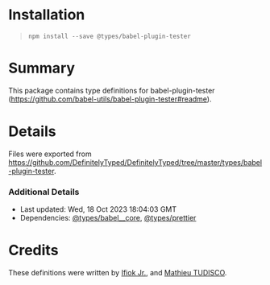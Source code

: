 # Installation
> `npm install --save @types/babel-plugin-tester`

# Summary
This package contains type definitions for babel-plugin-tester (https://github.com/babel-utils/babel-plugin-tester#readme).

# Details
Files were exported from https://github.com/DefinitelyTyped/DefinitelyTyped/tree/master/types/babel-plugin-tester.

### Additional Details
 * Last updated: Wed, 18 Oct 2023 18:04:03 GMT
 * Dependencies: [@types/babel__core](https://npmjs.com/package/@types/babel__core), [@types/prettier](https://npmjs.com/package/@types/prettier)

# Credits
These definitions were written by [Ifiok Jr.](https://github.com/ifiokjr), and [Mathieu TUDISCO](https://github.com/mathieutu).
